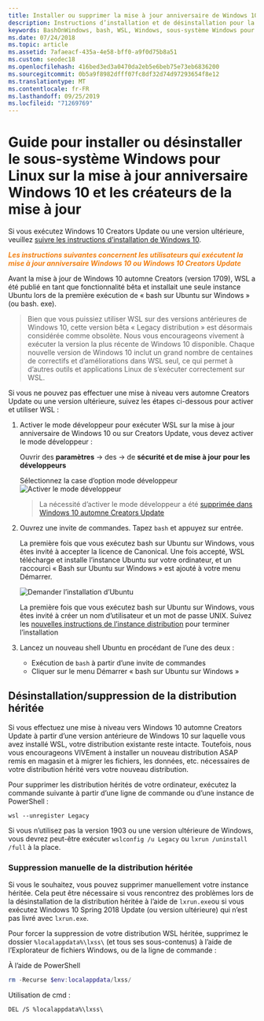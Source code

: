 ```yaml
---
title: Installer ou supprimer la mise à jour anniversaire de Windows 10 ou les créateurs de la mise à jour
description: Instructions d’installation et de désinstallation pour la mise à jour anniversaire héritée, bêta distribution sur Windows 10 ou Creators Update
keywords: BashOnWindows, bash, WSL, Windows, sous-système Windows pour Linux, windowssubsystem, Ubuntu, Debian, SUSE, Windows 10, hérité, bêta, installation, suppression, désinstallation, désinstallation, suppression, déconseillé
ms.date: 07/24/2018
ms.topic: article
ms.assetid: 7afaeacf-435a-4e58-bff0-a9f0d75b8a51
ms.custom: seodec18
ms.openlocfilehash: 416bed3ed3a0470da2eb5e6beb75e73eb6836200
ms.sourcegitcommit: 0b5a9f8982dfff07fc8df32d74d97293654f8e12
ms.translationtype: MT
ms.contentlocale: fr-FR
ms.lasthandoff: 09/25/2019
ms.locfileid: "71269769"
---
```

# <a name="guide-to-install-or-uninstall-windows-subsystem-for-linux-on-windows-10-anniversary-update-and-creators-update"></a>Guide pour installer ou désinstaller le sous-système Windows pour Linux sur la mise à jour anniversaire Windows 10 et les créateurs de la mise à jour 

Si vous exécutez Windows 10 Creators Update ou une version ultérieure, veuillez [suivre les instructions d’installation de Windows 10](install-win10.md).

<strong><em><span style="color: #f28014">Les instructions suivantes concernent les utilisateurs qui exécutent la mise à jour anniversaire Windows 10 ou Windows 10 Creators Update</span></em></strong>

Avant la mise à jour de Windows 10 automne Creators (version 1709), WSL a été publié en tant que fonctionnalité bêta et installait une seule instance Ubuntu lors de la première exécution de « bash sur Ubuntu sur Windows » (ou bash. exe).

> Bien que vous puissiez utiliser WSL sur des versions antérieures de Windows 10, cette version bêta « Legacy distribution » est désormais considérée comme obsolète. Nous vous encourageons vivement à exécuter la version la plus récente de Windows 10 disponible. Chaque nouvelle version de Windows 10 inclut un grand nombre de centaines de correctifs et d’améliorations dans WSL seul, ce qui permet à d’autres outils et applications Linux de s’exécuter correctement sur WSL.

Si vous ne pouvez pas effectuer une mise à niveau vers automne Creators Update ou une version ultérieure, suivez les étapes ci-dessous pour activer et utiliser WSL :

1. Activer le mode développeur pour exécuter WSL sur la mise à jour anniversaire de Windows 10 ou sur Creators Update, vous devez activer le mode développeur :

    Ouvrir des **paramètres** -> des -> de **sécurité et de mise à jour** **pour les développeurs**

    Sélectionnez la case d’option mode développeur  
    ![Activer le mode développeur](media/updateAndSecurity.png)

    > La nécessité d’activer le mode développeur a été [supprimée dans Windows 10 automne Creators Update](https://blogs.msdn.microsoft.com/commandline/2017/06/08/developer-mode-no-longer-required-for-windows-subsystem-for-linux/)

1. Ouvrez une invite de commandes.  Tapez `bash` et appuyez sur entrée.

    La première fois que vous exécutez bash sur Ubuntu sur Windows, vous êtes invité à accepter la licence de Canonical. Une fois accepté, WSL télécharge et installe l’instance Ubuntu sur votre ordinateur, et un raccourci « Bash sur Ubuntu sur Windows » est ajouté à votre menu Démarrer.

    ![Demander l’installation d’Ubuntu](media/bashShellInstall.png)

    La première fois que vous exécutez bash sur Ubuntu sur Windows, vous êtes invité à créer un nom d’utilisateur et un mot de passe UNIX. Suivez les [nouvelles instructions de l’instance distribution](initialize-distro.md) pour terminer l’installation

1. Lancez un nouveau shell Ubuntu en procédant de l’une des deux :
    * Exécution de `bash` à partir d’une invite de commandes
    * Cliquer sur le menu Démarrer « bash sur Ubuntu sur Windows »

    
## <a name="uninstallingremoving-the-legacy-distro"></a>Désinstallation/suppression de la distribution héritée
Si vous effectuez une mise à niveau vers Windows 10 automne Creators Update à partir d’une version antérieure de Windows 10 sur laquelle vous avez installé WSL, votre distribution existante reste intacte. Toutefois, nous vous encourageons VIVEment à installer un nouveau distribution ASAP remis en magasin et à migrer les fichiers, les données, etc. nécessaires de votre distribution hérité vers votre nouveau distribution.

Pour supprimer les distribution hérités de votre ordinateur, exécutez la commande suivante à partir d’une ligne de commande ou d’une instance de PowerShell :

```console
wsl --unregister Legacy
```

Si vous n’utilisez pas la version 1903 ou une version ultérieure de Windows, vous devrez peut-être exécuter `wslconfig /u Legacy` ou `lxrun /uninstall /full` à la place. 

### <a name="manually-deleting-the-legacy-distro"></a>Suppression manuelle de la distribution héritée
Si vous le souhaitez, vous pouvez supprimer manuellement votre instance héritée. Cela peut être nécessaire si vous rencontrez des problèmes lors de la désinstallation de la distribution héritée à l’aide de `lxrun.exe`ou si vous exécutez Windows 10 Spring 2018 Update (ou version ultérieure) qui n’est pas livré avec `lxrun.exe`.

Pour forcer la suppression de votre distribution WSL héritée, supprimez le dossier `%localappdata%\lxss\` (et tous ses sous-contenus) à l’aide de l’Explorateur de fichiers Windows, ou de la ligne de commande :

À l’aide de PowerShell
```powershell
rm -Recurse $env:localappdata/lxss/
```

Utilisation de cmd :
```console
DEL /S %localappdata%\lxss\
```
